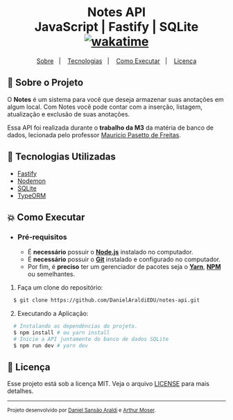 <h1 align="center">
  <br>Notes API<br/>
  JavaScript | Fastify | SQLite
  <br/>
  <a href="https://wakatime.com/badge/user/920a7e43-2969-4212-82ff-1b375685ff58/project/018c0764-81db-45ee-a69b-15c8549c3972"><img src="https://wakatime.com/badge/user/920a7e43-2969-4212-82ff-1b375685ff58/project/018c0764-81db-45ee-a69b-15c8549c3972.svg" alt="wakatime"></a>
</h1>

<p align="center">
  <a href="#bookmark-sobre-o-projeto">Sobre</a>&nbsp;&nbsp;&nbsp;|&nbsp;&nbsp;&nbsp;
  <a href="#rocket-tecnologias-utilizadas">Tecnologias</a>&nbsp;&nbsp;&nbsp;|&nbsp;&nbsp;&nbsp;
  <a href="#boom-como-executar">Como Executar</a>&nbsp;&nbsp;&nbsp;|&nbsp;&nbsp;&nbsp;
  <a href="#memo-licença">Licença</a>
</p>

## :bookmark: Sobre o Projeto

O **Notes** é um sistema para você que deseja armazenar suas anotações em algum local. Com Notes você pode contar com a inserção, listagem, atualização e exclusão de suas anotações.

Essa API foi realizada durante o **trabalho da M3** da matéria de banco de dados, lecionada pelo professor [Mauricio Pasetto de Freitas](mailto:mauriciopasetto@univali.br).

## :rocket: Tecnologias Utilizadas

- [Fastify](https://fastify.dev/)
- [Nodemon](https://nodemon.io/)
- [SQLite](https://www.sqlite.org/index.html)
- [TypeORM](https://typeorm.io/)

## :boom: Como Executar

- ### **Pré-requisitos**

  - É **necessário** possuir o **[Node.js](https://nodejs.org/en/)** instalado no computador.
  - É **necessário** possuir o **[Git](https://git-scm.com/)** instalado e configurado no computador.
  - Por fim, é **preciso** ter um gerenciador de pacotes seja o **[Yarn](https://yarnpkg.com/)**, **[NPM](https://www.npmjs.com/)** ou semelhantes.

1. Faça um clone do repositório:

```sh
  $ git clone https://github.com/DanielAraldiEDU/notes-api.git
```

2. Executando a Aplicação:

```sh
  # Instalando as dependências do projeto.
  $ npm install # ou yarn install
  # Inicie a API juntamente do banco de dados SQLite
  $ npm run dev # yarn dev
```

## :memo: Licença

Esse projeto está sob a licença MIT. Veja o arquivo [LICENSE](./LICENSE) para mais detalhes.

---

<sup>Projeto desenvolvido por [Daniel Sansão Araldi](https://github.com/DanielAraldi) e [Arthur Moser](https://github.com/oArthurMoser).</sup>
